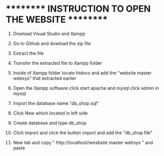 ******** INSTRUCTION TO OPEN THE WEBSITE ********
======================================================

1. Dowload Visual Studio and Xampp

2. Go to Github and dowload the zip file 

3. Extract the file 

4. Transfer the extracted file to Xampp folder

5. Inside of Xampp folder locate htdocs and add the "website master websys" that extracted earlier

6. Open the Xampp software click start apache and mysql click admin in mysql

7. Import the database name "db_shop.sql"

8. Click New which located in left side

9. Create database and type db_shop

10. Click import and click the button import and add the "db_shop file"

11. New tab and copy " http://localhost/wesbsite master websys " and paste
